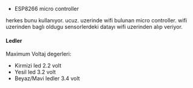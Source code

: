 - ESP8266 micro controller

herkes bunu kullanıyor. ucuz. 
uzerinde wifi bulunan micro controller. 
wifi uzerinden baglı oldugu 
sensorlerdeki datayı wifi uzerinden  alıp veriyor.



#### Ledler

Maximum Voltaj degerleri:

- Kirmizi led 2.2 volt 
- Yesil led 3.2 volt
- Beyaz/Mavi ledler 3.4 volt



